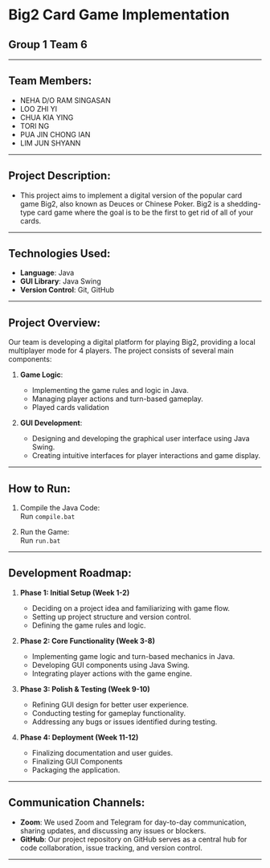 # Big2 Card Game Implementation 
## Group 1 Team 6

---

## Team Members:
- NEHA D/O RAM SINGASAN
- LOO ZHI YI
- CHUA KIA YING
- TORI NG 
- PUA JIN CHONG IAN
- LIM JUN SHYANN

---
## Project Description:
- This project aims to implement a digital version of the popular card game Big2, also known as Deuces or Chinese Poker. Big2 is a shedding-type card game where the goal is to be the first to get rid of all of your cards. 
---

## Technologies Used:
- **Language**: Java
- **GUI Library**: Java Swing
- **Version Control**: Git, GitHub

---
## Project Overview:
Our team is developing a digital platform for playing Big2, providing a local multiplayer mode for 4 players. The project consists of several main components:

1. **Game Logic**:
   - Implementing the game rules and logic in Java.
   - Managing player actions and turn-based gameplay.
   - Played cards validation

2. **GUI Development**:
   - Designing and developing the graphical user interface using Java Swing.
   - Creating intuitive interfaces for player interactions and game display.
---

## How to Run:
1. Compile the Java Code:  
   Run `compile.bat`


2. Run the Game: \
   Run `run.bat`

---
## Development Roadmap:
1. **Phase 1: Initial Setup (Week 1-2)**
   - Deciding on a project idea and familiarizing with game flow. 
   - Setting up project structure and version control.
   - Defining the game rules and logic.

2. **Phase 2: Core Functionality (Week 3-8)**
   - Implementing game logic and turn-based mechanics in Java.
   - Developing GUI components using Java Swing.
   - Integrating player actions with the game engine.

4. **Phase 3: Polish & Testing (Week 9-10)**
   - Refining GUI design for better user experience.
   - Conducting testing for gameplay functionality.
   - Addressing any bugs or issues identified during testing.

5. **Phase 4: Deployment (Week 11-12)**
   - Finalizing documentation and user guides.
   - Finalizing GUI Components
   - Packaging the application.
---

## Communication Channels:
- **Zoom**: We used Zoom and Telegram for day-to-day communication, sharing updates, and discussing any issues or blockers.
- **GitHub**: Our project repository on GitHub serves as a central hub for code collaboration, issue tracking, and version control.

---

